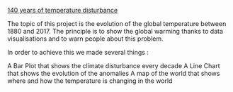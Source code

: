 [140 years of temperature disturbance](https://bojulien.github.io/dataviz11/)

The topic of this project is the evolution of the global temperature between 1880 and 2017.
The principle is to show the global warming thanks to data visualisations and to warn people about this problem.

In order to achieve this we made several things :

A Bar Plot that shows the climate disturbance every decade
A Line Chart that shows the evolution of the anomalies
A map of the world that shows where and how the temperature is changing in the world
